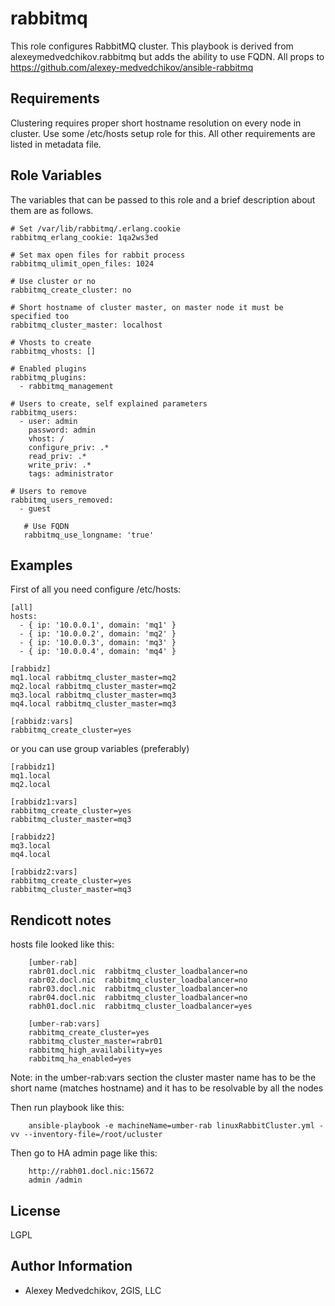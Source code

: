 rabbitmq
======

This role configures RabbitMQ cluster. This playbook is derived from alexeymedvedchikov.rabbitmq but adds the ability to use FQDN.
All props to https://github.com/alexey-medvedchikov/ansible-rabbitmq 

Requirements
------------

Clustering requires proper short hostname resolution on every node in cluster.
Use some /etc/hosts setup role for this. All other requirements are listed in
metadata file.

Role Variables
--------------

The variables that can be passed to this role and a brief description about
them are as follows.

	# Set /var/lib/rabbitmq/.erlang.cookie
	rabbitmq_erlang_cookie: 1qa2ws3ed

	# Set max open files for rabbit process 
	rabbitmq_ulimit_open_files: 1024

	# Use cluster or no
	rabbitmq_create_cluster: no

	# Short hostname of cluster master, on master node it must be specified too
	rabbitmq_cluster_master: localhost

	# Vhosts to create
	rabbitmq_vhosts: []

	# Enabled plugins
	rabbitmq_plugins:
	  - rabbitmq_management

	# Users to create, self explained parameters
	rabbitmq_users:
	  - user: admin
	    password: admin
	    vhost: /
	    configure_priv: .*
	    read_priv: .*
	    write_priv: .*
	    tags: administrator

	# Users to remove
	rabbitmq_users_removed:
	  - guest

       # Use FQDN
       rabbitmq_use_longname: 'true'

Examples
--------

First of all you need configure /etc/hosts:

	[all]
	hosts:
	  - { ip: '10.0.0.1', domain: 'mq1' }
	  - { ip: '10.0.0.2', domain: 'mq2' }
	  - { ip: '10.0.0.3', domain: 'mq3' }
	  - { ip: '10.0.0.4', domain: 'mq4' }

	[rabbidz]
	mq1.local rabbitmq_cluster_master=mq2
	mq2.local rabbitmq_cluster_master=mq2
	mq3.local rabbitmq_cluster_master=mq3
	mq4.local rabbitmq_cluster_master=mq3

	[rabbidz:vars]
	rabbitmq_create_cluster=yes

or you can use group variables (preferably)

	[rabbidz1]
	mq1.local
	mq2.local

	[rabbidz1:vars]
	rabbitmq_create_cluster=yes
	rabbitmq_cluster_master=mq3

	[rabbidz2]
	mq3.local
	mq4.local

	[rabbidz2:vars]
	rabbitmq_create_cluster=yes
	rabbitmq_cluster_master=mq3


Rendicott notes
-------
hosts file looked like this:

        [umber-rab]
        rabr01.docl.nic  rabbitmq_cluster_loadbalancer=no
        rabr02.docl.nic  rabbitmq_cluster_loadbalancer=no
        rabr03.docl.nic  rabbitmq_cluster_loadbalancer=no
        rabr04.docl.nic  rabbitmq_cluster_loadbalancer=no
        rabh01.docl.nic  rabbitmq_cluster_loadbalancer=yes
        
        [umber-rab:vars]
        rabbitmq_create_cluster=yes
        rabbitmq_cluster_master=rabr01
        rabbitmq_high_availability=yes
        rabbitmq_ha_enabled=yes

Note: in the umber-rab:vars section the cluster master name has to be the short name (matches hostname) and it has to be resolvable by all the nodes

Then run playbook like this: 

        ansible-playbook -e machineName=umber-rab linuxRabbitCluster.yml -vv --inventory-file=/root/ucluster

Then go to HA admin page like this:

        http://rabh01.docl.nic:15672
        admin /admin

License
-------

LGPL

Author Information
------------------

- Alexey Medvedchikov, 2GIS, LLC


